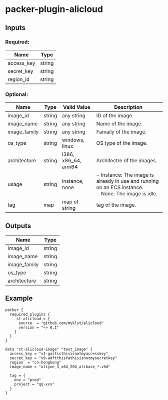 # packer-plugin-alicloud

## Inputs

### Required:
|    Name   |  Type  |
|-----------|--------|
|access_key | string |
|secret_key | string |
|region_id  | string |

### Optional:

|    Name     | Type   |     Valid Value     | Description                                                                                            |
|-------------|--------|---------------------|--------------------------------------------------------------------------------------------------------|
|image_id     | string | any string          | ID of the image.                                                                                       |
|image_name   | string | any string          | Name of the image.                                                                                     |
|image_family | string | any string          | Famaily of the image.                                                                                  |
|os_type      | string | windows, linux      | OS type of the image.                                                                                  |
|architecture | string | i386, x86_64, arm64 | Architectre of the images.                                                                             |
|usage        | string | instance, none      |- Instance: The image is already in use and running on an ECS instance. <br> - None: The image is idle. |
|tag          | map    | map of string       | tag of the image.                                                                                      |

## Outputs
|    Name     | Type   |
|-------------|--------|
|image_id     | string |
|image_name   | string |
|image_family | string |
|os_type      | string |
|architecture | string |

## Example
```
packer {
  required_plugins {
     st-alicloud = {
      source  = "github.com/myklst/alicloud"
      version = "~> 0.1"
    }
  }
}

data "st-alicloud-image" "test_image" {
  access_key = "v1-gastisthisisnotmyaccesskey"
  secret_key = "v9-adftthisfathisisnotmysecretkey"
  region  = "cn-hongkong"
  image_name = "aliyun_3_x64_20G_alibase_*.vhd"

  tag = {
    env = "prod"
    project = "qq-xxx"
  }
}
```

